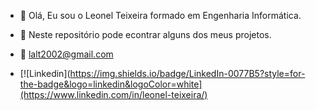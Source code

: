- 👋 Olá, Eu sou o Leonel Teixeira formado em Engenharia Informática.

- 🦅 Neste repositório pode econtrar alguns dos meus projetos.

- 📧 lalt2002@gmail.com

- [![Linkedin](https://img.shields.io/badge/LinkedIn-0077B5?style=for-the-badge&logo=linkedin&logoColor=white](https://www.linkedin.com/in/leonel-teixeira/)



